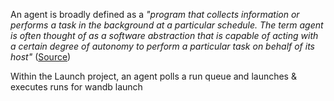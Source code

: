 An agent is broadly defined as a *"program that collects information or performs a task in the background at a particular schedule. The term agent is often thought of as a software abstraction that is capable of acting with a certain degree of autonomy to perform a particular task on behalf of its host"* ([Source](https://www.techopedia.com/definition/1292/agent#:~:text=Techopedia%20Explains%20Agent-,What%20Does%20Agent%20Mean%3F,on%20behalf%20of%20its%20host.))

Within the Launch project, an agent polls a run queue and launches & executes runs for wandb launch
